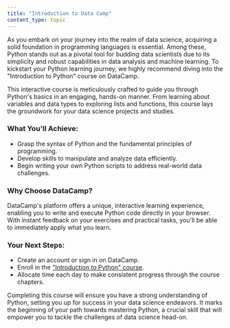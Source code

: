 ```yaml
---
title: "Introduction to Data Camp"
content_type: topic
---
```


As you embark on your journey into the realm of data science, acquiring a solid foundation in programming languages is essential. Among these, Python stands out as a pivotal tool for budding data scientists due to its simplicity and robust capabilities in data analysis and machine learning. To kickstart your Python learning journey, we highly recommend diving into the "Introduction to Python" course on DataCamp.

This interactive course is meticulously crafted to guide you through Python's basics in an engaging, hands-on manner. From learning about variables and data types to exploring lists and functions, this course lays the groundwork for your data science projects and studies.

### What You'll Achieve:
- Grasp the syntax of Python and the fundamental principles of programming.
- Develop skills to manipulate and analyze data efficiently.
- Begin writing your own Python scripts to address real-world data challenges.

### Why Choose DataCamp?
DataCamp's platform offers a unique, interactive learning experience, enabling you to write and execute Python code directly in your browser. With instant feedback on your exercises and practical tasks, you'll be able to immediately apply what you learn.

### Your Next Steps:
- Create an account or sign in on DataCamp.
- Enroll in the ["Introduction to Python" course](https://www.datacamp.com/courses/intro-to-python-for-data-science).
- Allocate time each day to make consistent progress through the course chapters.

Completing this course will ensure you have a strong understanding of Python, setting you up for success in your data science endeavors. It marks the beginning of your path towards mastering Python, a crucial skill that will empower you to tackle the challenges of data science head-on.